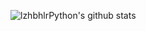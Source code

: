 ![lzhbhlrPython's github stats](https://github-readme-stats.vercel.app/api?username=lzhbhlrPython&show_icons=true&theme=slateorange)